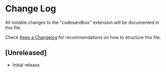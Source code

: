 # Change Log

All notable changes to the "codesandbox" extension will be documented in this file.

Check [Keep a Changelog](http://keepachangelog.com/) for recommendations on how to structure this file.

## [Unreleased]

- Initial release
